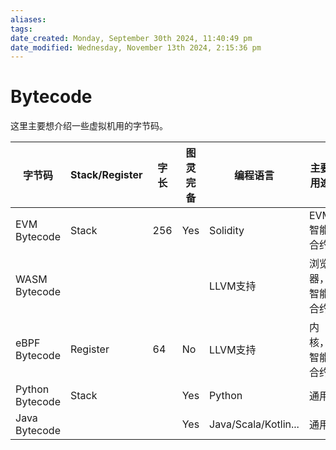 ```yaml
---
aliases: 
tags: 
date_created: Monday, September 30th 2024, 11:40:49 pm
date_modified: Wednesday, November 13th 2024, 2:15:36 pm
---
```


# Bytecode

这里主要想介绍一些虚拟机用的字节码。

| 字节码          | Stack/Register | 字长 | 图灵完备 | 编程语言             | 主要用途         |
| --------------- | -------------- | ---- | -------- | -------------------- | ---------------- |
| EVM Bytecode    | Stack          | 256  | Yes      | Solidity             | EVM智能合约      |
| WASM Bytecode   |                |      |          | LLVM支持             | 浏览器，智能合约 |
| eBPF Bytecode   | Register       | 64   | No       | LLVM支持             | 内核，智能合约   |
| Python Bytecode | Stack          |      | Yes      | Python               | 通用             |
| Java Bytecode   |                |      | Yes      | Java/Scala/Kotlin... | 通用             |
